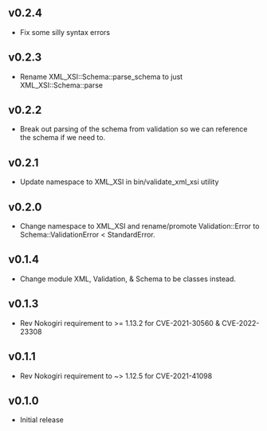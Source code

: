 ## v0.2.4

* Fix some silly syntax errors

## v0.2.3

* Rename XML_XSI::Schema::parse_schema to just XML_XSI::Schema::parse

## v0.2.2

* Break out parsing of the schema from validation so we can reference the schema if we need to.

## v0.2.1

* Update namespace to XML_XSI in bin/validate_xml_xsi utility

## v0.2.0

* Change namespace to XML_XSI and rename/promote Validation::Error to Schema::ValidationError < StandardError.

## v0.1.4

* Change module XML, Validation, & Schema to be classes instead.

## v0.1.3

* Rev Nokogiri requirement to >= 1.13.2 for CVE-2021-30560 & CVE-2022-23308

## v0.1.1

* Rev Nokogiri requirement to ~> 1.12.5 for CVE-2021-41098

## v0.1.0

* Initial release


